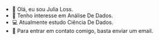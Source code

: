 - 🖤 Olá, eu sou Julia Loss.
- 👀 Tenho interesse em Análise De Dados.
- 💻 Atualmente estudo Ciência De Dados.
- 📩 Para entrar em contato comigo, basta enviar um email.
  
